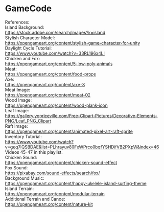 # GameCode

References: <br>
Island Background: <br>
https://stock.adobe.com/search/images?k=island <br>
Stylish Character Model: <br>
https://opengameart.org/content/stylish-game-character-for-unity <br>
Daylight Cycle Tutorial: <br>
https://www.youtube.com/watch?v=33RL196x4LI <br>
Chicken and Fox: <br>
https://opengameart.org/content/5-low-poly-animals <br>
Meat: <br>
https://opengameart.org/content/food-props <br>
Axe: <br>
https://opengameart.org/content/axe-3 <br>
Meat Image: <br>
https://opengameart.org/content/meat-02 <br>
Wood Image: <br>
https://opengameart.org/content/wood-plank-icon <br>
Leaf Image: <br>
https://gallery.yopriceville.com/Free-Clipart-Pictures/Decorative-Elements-PNG/Leaf_PNG_Clipart <br>
Raft Image: <br>
https://opengameart.org/content/animated-pixel-art-raft-sprite <br>
Inventory Tutorial: <br>
https://www.youtube.com/watch?v=geq7lQSBDAE&list=PLhrayuv80FeWPrco0bqfYSHDifVB2PXpW&index=46 <br>
  Videos 45-47 in this playlist. <br>
Chicken Sound: <br>
https://opengameart.org/content/chicken-sound-effect <br>
Fox Sound: <br>
https://pixabay.com/sound-effects/search/fox/ <br>
Background Music: <br>
https://opengameart.org/content/happy-ukelele-island-surfing-theme <br>
Island Terrain: <br>
https://opengameart.org/content/modular-terrain <br>
Additional Terrain and Canoe: <br>
https://opengameart.org/content/nature-kit <br>
